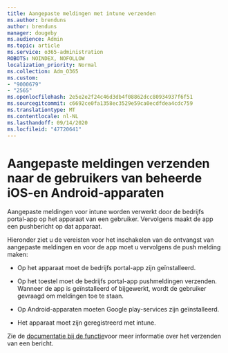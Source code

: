 ```yaml
---
title: Aangepaste meldingen met intune verzenden
ms.author: brenduns
author: brenduns
manager: dougeby
ms.audience: Admin
ms.topic: article
ms.service: o365-administration
ROBOTS: NOINDEX, NOFOLLOW
localization_priority: Normal
ms.collection: Adm_O365
ms.custom:
- "9000679"
- "2565"
ms.openlocfilehash: 2e5e2e2f24c46d3db4f08862dcc80934937f6f51
ms.sourcegitcommit: c6692ce0fa1358ec3529e59ca0ecdfdea4cdc759
ms.translationtype: MT
ms.contentlocale: nl-NL
ms.lasthandoff: 09/14/2020
ms.locfileid: "47720641"
---
```

# <a name="how-to-send-custom-notifications-to-the-users-of-managed-ios-and-android-devices"></a>Aangepaste meldingen verzenden naar de gebruikers van beheerde iOS-en Android-apparaten

Aangepaste meldingen voor intune worden verwerkt door de bedrijfs portal-app op het apparaat van een gebruiker. Vervolgens maakt de app een pushbericht op dat apparaat.

Hieronder ziet u de vereisten voor het inschakelen van de ontvangst van aangepaste meldingen en voor de app moet u vervolgens de push melding maken:

- Op het apparaat moet de bedrijfs portal-app zijn geïnstalleerd.  

- Op het toestel moet de bedrijfs portal-app pushmeldingen verzenden. Wanneer de app is geïnstalleerd of bijgewerkt, wordt de gebruiker gevraagd om meldingen toe te staan.

- Op Android-apparaten moeten Google play-services zijn geïnstalleerd.

- Het apparaat moet zijn geregistreerd met intune.

Zie de [documentatie bij de functie](https://docs.microsoft.com/intune/custom-notifications)voor meer informatie over het verzenden van een bericht.
